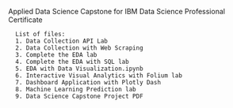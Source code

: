 Applied Data Science Capstone for IBM Data Science Professional Certificate
      
      List of files:
      1. Data Collection API Lab
      2. Data Collection with Web Scraping
      3. Complete the EDA lab
      4. Complete the EDA with SQL lab
      5. EDA with Data Visualization.ipynb
      6. Interactive Visual Analytics with Folium lab
      7. Dashboard Application with Plotly Dash
      8. Machine Learning Prediction lab
      9. Data Science Capstone Project PDF
